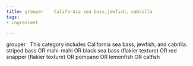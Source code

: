 ```yaml
---
title: grouper    California sea bass,jewfish, cabrilla
tags:
- ingredient

---
```

grouper   This category includes California sea bass, jewfish, and cabrilla. striped bass OR mahi-mahi OR black sea bass (flakier texture) OR red snapper (flakier texture) OR pompano OR lemonfish OR catfish

